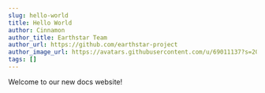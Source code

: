 ```yaml
---
slug: hello-world
title: Hello World
author: Cinnamon
author_title: Earthstar Team
author_url: https://github.com/earthstar-project
author_image_url: https://avatars.githubusercontent.com/u/69011137?s=200&v=4
tags: []
---
```


Welcome to our new docs website!
